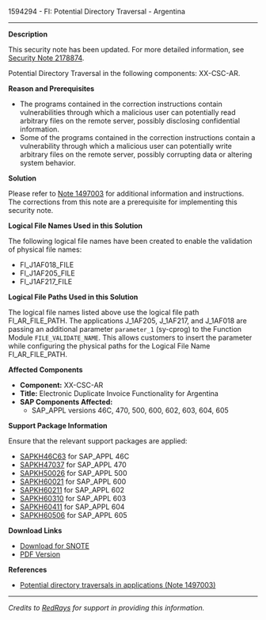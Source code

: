 1594294 - FI: Potential Directory Traversal - Argentina

---

**Description**

This security note has been updated. For more detailed information, see [Security Note 2178874](https://me.sap.com/notes/2178874).

Potential Directory Traversal in the following components: XX-CSC-AR.

**Reason and Prerequisites**

- The programs contained in the correction instructions contain vulnerabilities through which a malicious user can potentially read arbitrary files on the remote server, possibly disclosing confidential information.
- Some of the programs contained in the correction instructions contain a vulnerability through which a malicious user can potentially write arbitrary files on the remote server, possibly corrupting data or altering system behavior.

**Solution**

Please refer to [Note 1497003](https://me.sap.com/notes/1497003) for additional information and instructions. The corrections from this note are a prerequisite for implementing this security note.

**Logical File Names Used in this Solution**

The following logical file names have been created to enable the validation of physical file names:
- FI_J1AF018_FILE
- FI_J1AF205_FILE
- FI_J1AF217_FILE

**Logical File Paths Used in this Solution**

The logical file names listed above use the logical file path FI_AR_FILE_PATH. The applications J_1AF205, J_1AF217, and J_1AF018 are passing an additional parameter `parameter_1` (sy-cprog) to the Function Module `FILE_VALIDATE_NAME`. This allows customers to insert the parameter while configuring the physical paths for the Logical File Name FI_AR_FILE_PATH.

**Affected Components**

- **Component:** XX-CSC-AR
- **Title:** Electronic Duplicate Invoice Functionality for Argentina
- **SAP Components Affected:**
  - SAP_APPL versions 46C, 470, 500, 600, 602, 603, 604, 605

**Support Package Information**

Ensure that the relevant support packages are applied:
- [SAPKH46C63](https://me.sap.com/supportpackage/SAPKH46C63) for SAP_APPL 46C
- [SAPKH47037](https://me.sap.com/supportpackage/SAPKH47037) for SAP_APPL 470
- [SAPKH50026](https://me.sap.com/supportpackage/SAPKH50026) for SAP_APPL 500
- [SAPKH60021](https://me.sap.com/supportpackage/SAPKH60021) for SAP_APPL 600
- [SAPKH60211](https://me.sap.com/supportpackage/SAPKH60211) for SAP_APPL 602
- [SAPKH60310](https://me.sap.com/supportpackage/SAPKH60310) for SAP_APPL 603
- [SAPKH60411](https://me.sap.com/supportpackage/SAPKH60411) for SAP_APPL 604
- [SAPKH60506](https://me.sap.com/supportpackage/SAPKH60506) for SAP_APPL 605

**Download Links**

- [Download for SNOTE](https://notesdownloads.sap.com/note/0040000009465272017)
- [PDF Version](https://userapps.support.sap.com/sap/support/sfm/notes/print/0001594294?language=en-US&token=4F23D746B474D3550006EAFC96ADE1C8)

**References**

- [Potential directory traversals in applications (Note 1497003)](https://me.sap.com/notes/1497003)

---

*Credits to [RedRays](https://redrays.io) for support in providing this information.*